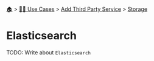 <!--startTocHeader-->
[🏠](../../../README.md) > [👷🏽 Use Cases](../../README.md) > [Add Third Party Service](../README.md) > [Storage](README.md)
# Elasticsearch
<!--endTocHeader-->
TODO: Write about `Elasticsearch`
<!--startTocSubTopic-->
<!--endTocSubTopic-->